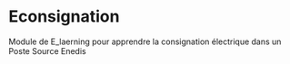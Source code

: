 # Econsignation
 Module de E_laerning pour apprendre la consignation électrique dans un Poste Source Enedis
